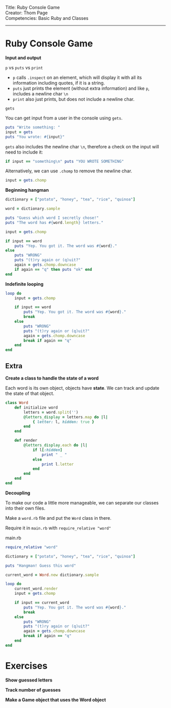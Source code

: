 Title: Ruby Console Game<br>
Creator: Thom Page <br>
Competencies: Basic Ruby and Classes<br>

---

# Ruby Console Game

**Input and output**

`p` vs `puts` vs `print`

* `p` calls `.inspect` on an element, which will display it with all its information including quotes, if it is a string.
* `puts` just prints the element (without extra information) and like `p`, includes a newline char `\n`
* `print` also just prints, but does not include a newline char.

`gets`

You can get input from a user in the console using `gets`.

```ruby
puts "Write something: "
input = gets
puts "You wrote: #{input}"
```

`gets` also includes the newline char `\n`, therefore a check on the input will need to include it:

```ruby
if input == "something\n" puts "YOU WROTE SOMETHING"
```

Alternatively, we can use `.chomp` to remove the newline char.

```ruby
input = gets.chomp
```

**Beginning hangman**

```ruby
dictionary = ["potato", "honey", "tea", "rice", "quinoa"]

word = dictionary.sample

puts "Guess which word I secretly chose!"
puts "The word has #{word.length} letters."

input = gets.chomp

if input == word
	puts "Yep. You got it. The word was #{word}."
else
	puts "WRONG"
	puts "(t)ry again or (q)uit?"
	again = gets.chomp.downcase
	if again == "q" then puts "ok" end
end
```

**Indefinite looping**

```ruby
loop do
	input = gets.chomp

	if input == word
		puts "Yep. You got it. The word was #{word}."
		break
	else
		puts "WRONG"
		puts "(t)ry again or (q)uit?"
		again = gets.chomp.downcase
		break if again == "q"
	end
end
```
## Extra

**Create a class to handle the state of a word**

Each word is its own object, objects have **state**. We can track and update the state of that object.

```ruby
class Word
	def initialize word
		letters = word.split('')
		@letters_display = letters.map do |l|
			{ letter: l, hidden: true }
		end
	end

	def render
		@letters_display.each do |l|
			if l[:hidden]
				print " _ "
			else
				print l.letter
			end
		end
	end
end
```

**Decoupling**

To make our code a little more manageable, we can separate our classes into their own files.

Make a `word.rb` file and put the `Word` class in there.

Require it in `main.rb` with `require_relative "word"`

main.rb

```ruby
require_relative "word"

dictionary = ["potato", "honey", "tea", "rice", "quinoa"]

puts "Hangman! Guess this word"

current_word = Word.new dictionary.sample

loop do
	current_word.render
	input = gets.chomp

	if input == current_word
		puts "Yep. You got it. The word was #{word}."
		break
	else
		puts "WRONG"
		puts "(t)ry again or (q)uit?"
		again = gets.chomp.downcase
		break if again == "q"
	end
end
```

# Exercises

**Show guessed letters**

**Track number of guesses**

**Make a Game object that uses the Word object**

